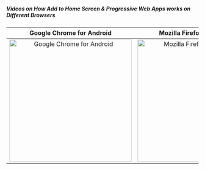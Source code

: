 ##### Videos on How Add to Home Screen & Progressive Web Apps works on Different Browsers

|Google Chrome for Android|Mozilla Firefox for Android|Microsoft Edge for Android|Samung Internet for Android|
| :---------: | :---------: | :---------: | :---------: |
|<a href="https://www.youtube.com/watch?v=n3TjhNblvqs"><img src="http://i3.ytimg.com/vi/n3TjhNblvqs/maxresdefault.jpg" alt="Google Chrome for Android" width="320px" heith="180px"/> </a>| <a href="https://www.youtube.com/watch?v=9v4RwahRQFU"><img src="http://i3.ytimg.com/vi/9v4RwahRQFU/maxresdefault.jpg" alt="Mozilla Firefox for Android" width="320px" heith="180px"/></a> | <a href="https://www.youtube.com/watch?v=V8-AdKxm134"><img src="http://i3.ytimg.com/vi/V8-AdKxm134/maxresdefault.jpg" alt="Microsoft Edge for Android" width="320px" heith="180px"></a> | <a href="https://www.youtube.com/watch?v=Sbhgb6_QKfQ"><img src="http://i3.ytimg.com/vi/Sbhgb6_QKfQ/maxresdefault.jpg" alt="Samung Internet for Android" width="320px" heith="180px"/> </a> |

</br>
